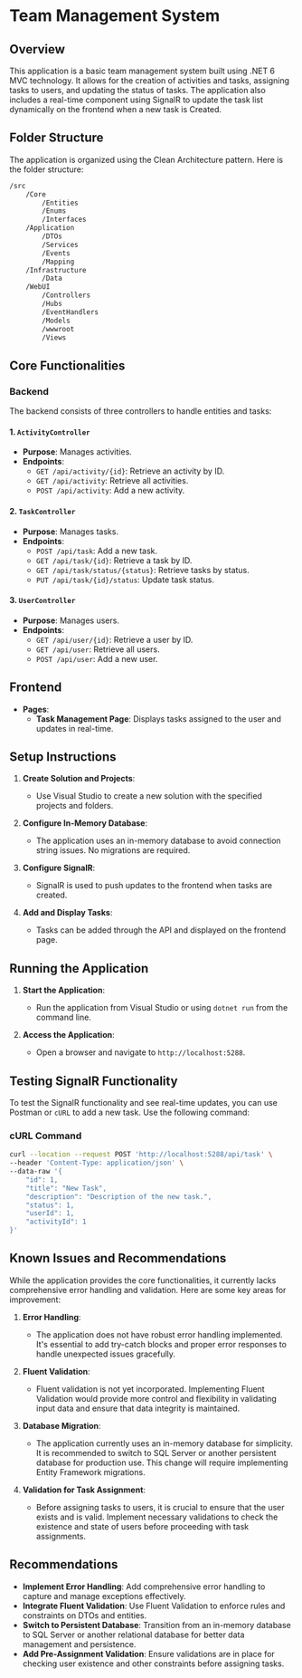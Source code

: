 # Team Management System

## Overview

This application is a basic team management system built using .NET 6 MVC technology. It allows for the creation of activities and tasks, assigning tasks to users, and updating the status of tasks. The application also includes a real-time component using SignalR to update the task list dynamically on the frontend when a new task is Created.

## Folder Structure

The application is organized using the Clean Architecture pattern. Here is the folder structure:
```bash
/src
    /Core
        /Entities
        /Enums
        /Interfaces
    /Application
        /DTOs
        /Services
        /Events
        /Mapping
    /Infrastructure
        /Data
    /WebUI
        /Controllers
        /Hubs
        /EventHandlers
        /Models
        /wwwroot
        /Views
```

## Core Functionalities

### Backend

The backend consists of three controllers to handle entities and tasks:

#### 1. `ActivityController`

- **Purpose**: Manages activities.
- **Endpoints**:
  - `GET /api/activity/{id}`: Retrieve an activity by ID.
  - `GET /api/activity`: Retrieve all activities.
  - `POST /api/activity`: Add a new activity.


#### 2. `TaskController`

- **Purpose**: Manages tasks.
- **Endpoints**:
  - `POST /api/task`: Add a new task.
  - `GET /api/task/{id}`: Retrieve a task by ID.
  - `GET /api/task/status/{status}`: Retrieve tasks by status.
  - `PUT /api/task/{id}/status`: Update task status.


#### 3. `UserController`

- **Purpose**: Manages users.
- **Endpoints**:
  - `GET /api/user/{id}`: Retrieve a user by ID.
  - `GET /api/user`: Retrieve all users.
  - `POST /api/user`: Add a new user.

## Frontend

- **Pages**:
  - **Task Management Page**: Displays tasks assigned to the user and updates in real-time.

## Setup Instructions

1. **Create Solution and Projects**:
   - Use Visual Studio to create a new solution with the specified projects and folders.

2. **Configure In-Memory Database**:
   - The application uses an in-memory database to avoid connection string issues. No migrations are required.

3. **Configure SignalR**:
   - SignalR is used to push updates to the frontend when tasks are created.

4. **Add and Display Tasks**:
   - Tasks can be added through the API and displayed on the frontend page.

## Running the Application

1. **Start the Application**:
   - Run the application from Visual Studio or using `dotnet run` from the command line.

2. **Access the Application**:
   - Open a browser and navigate to `http://localhost:5288`.

## Testing SignalR Functionality

To test the SignalR functionality and see real-time updates, you can use Postman or `cURL` to add a new task. Use the following command:

### cURL Command

```bash
curl --location --request POST 'http://localhost:5288/api/task' \
--header 'Content-Type: application/json' \
--data-raw '{
    "id": 1,
    "title": "New Task",
    "description": "Description of the new task.",
    "status": 1,
    "userId": 1,
    "activityId": 1
}'
```

## Known Issues and Recommendations

While the application provides the core functionalities, it currently lacks comprehensive error handling and validation. Here are some key areas for improvement:

1. **Error Handling**:
   - The application does not have robust error handling implemented. It's essential to add try-catch blocks and proper error responses to handle unexpected issues gracefully.

2. **Fluent Validation**:
   - Fluent validation is not yet incorporated. Implementing Fluent Validation would provide more control and flexibility in validating input data and ensure that data integrity is maintained.

3. **Database Migration**:
   - The application currently uses an in-memory database for simplicity. It is recommended to switch to SQL Server or another persistent database for production use. This change will require implementing Entity Framework migrations.

4. **Validation for Task Assignment**:
   - Before assigning tasks to users, it is crucial to ensure that the user exists and is valid. Implement necessary validations to check the existence and state of users before proceeding with task assignments.

## Recommendations

- **Implement Error Handling**: Add comprehensive error handling to capture and manage exceptions effectively.
- **Integrate Fluent Validation**: Use Fluent Validation to enforce rules and constraints on DTOs and entities.
- **Switch to Persistent Database**: Transition from an in-memory database to SQL Server or another relational database for better data management and persistence.
- **Add Pre-Assignment Validation**: Ensure validations are in place for checking user existence and other constraints before assigning tasks.


